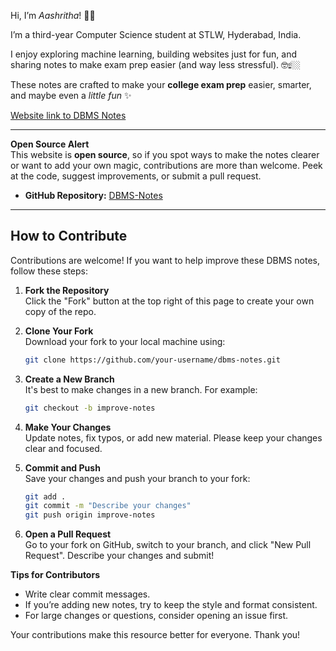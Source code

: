 
Hi, I’m *Aashritha*! 👋🏻  

I’m a third-year Computer Science student at STLW, Hyderabad, India.  

I enjoy exploring machine learning, building websites just for fun, and sharing notes to make exam prep easier (and way less stressful). 🤓☝🏼  

These notes are crafted to make your **college exam prep** easier, smarter, and maybe even a *little fun* ✨

[Website link to DBMS Notes](https://aashritha014.github.io/Portfolio/)

---

 **Open Source Alert**  
This website is **open source**, so if you spot ways to make the notes clearer or want to add your own magic, contributions are more than welcome. Peek at the code, suggest improvements, or submit a pull request.

- **GitHub Repository:** [DBMS-Notes](https://github.com/Aashritha014/dbms-notes)  


---


## How to Contribute

Contributions are welcome! If you want to help improve these DBMS notes, follow these steps:

1. **Fork the Repository**  
   Click the "Fork" button at the top right of this page to create your own copy of the repo.

2. **Clone Your Fork**  
   Download your fork to your local machine using:
   ```bash
   git clone https://github.com/your-username/dbms-notes.git
   ```
   
3. **Create a New Branch**  
   It's best to make changes in a new branch. For example:
   ```bash
   git checkout -b improve-notes
   ```

4. **Make Your Changes**  
   Update notes, fix typos, or add new material. Please keep your changes clear and focused.

5. **Commit and Push**  
   Save your changes and push your branch to your fork:
   ```bash
   git add .
   git commit -m "Describe your changes"
   git push origin improve-notes
   ```

6. **Open a Pull Request**  
   Go to your fork on GitHub, switch to your branch, and click "New Pull Request". Describe your changes and submit!

**Tips for Contributors**
- Write clear commit messages.
- If you’re adding new notes, try to keep the style and format consistent.
- For large changes or questions, consider opening an issue first.

Your contributions make this resource better for everyone. Thank you! 
